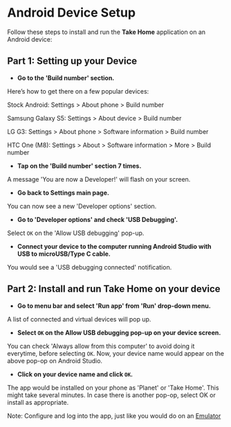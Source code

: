 # Android Device Setup

Follow these steps to install and run the **Take Home** application on an Android device:
 
## Part 1: Setting up your Device

* __Go to the 'Build number' section.__

Here’s how to get there on a few popular devices:

Stock Android: Settings > About phone > Build number

Samsung Galaxy S5: Settings > About device > Build number

LG G3: Settings > About phone > Software information > Build number

HTC One (M8): Settings > About > Software information > More > Build number

* __Tap on the 'Build number' section 7 times.__

A message 'You are now a Developer!' will flash on your screen.

* __Go back to Settings main page.__

You can now see a new 'Developer options' section.

* __Go to 'Developer options' and check 'USB Debugging'.__

Select `OK` on the 'Allow USB debugging' pop-up.

* __Connect your device to the computer running Android Studio with USB to microUSB/Type C cable.__

You would see a 'USB debugging connected' notification.

## Part 2: Install and run Take Home on your device

* __Go to menu bar and select 'Run app' from 'Run' drop-down menu.__

A list of connected and virtual devices will pop up.

* __Select `OK` on the Allow USB debugging pop-up on your device screen.__

You can check 'Always allow from this computer' to avoid doing it everytime, before selecting `OK`. Now, your device name would appear on the above pop-op on Android Studio.

* __Click on your device name and click `OK`.__

The app would be installed on your phone as 'Planet' or 'Take Home'. This might take several minutes. In case there is another pop-op, select OK or install as appropriate.

Note: Configure and log into the app, just like you would do on an [Emulator](http://open-learning-exchange.github.io/#!./pages/takeHomeEmulatorSetup.md#Logging_in_on_Android_Emulator)
